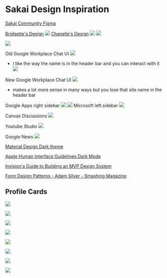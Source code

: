 # Sakai Design Inspiration

[Sakai Community Figma](https://www.figma.com/files/team/959143738433153746/Sakai?fuid=959143257870176544)

[Bridgette's Design](https://app.zeplin.io/project/5e908a151a7bbd1f8f652225/dashboard?sid=5ec6c9a20aa7f22abc82c3c9)
![](Screenshot%20from%202021-03-31%2010-44-28.png)
[Chanelle's Design](https://sakailms.invisionapp.com/)
![](Screenshot%20from%202021-03-31%2010-43-37.png)
![](chanelle-sakai-assignments.png)

![](sakai-lessons-ng.png)

Old Google Workplace Chat UI
![](Screenshot%20from%202021-03-31%2010-02-00.png)

- I like the way the name is in the header bar and you can interact with it
![](Screenshot%20from%202021-03-31%2010-27-48.png)

New Google Workplace Chat UI
![](Old%20and%20new%20Chat%20on%20the%20web.jpeg)

- makes a lot more sense in many ways but you lose that site name in the header bar

Google Apps right sidebar
![](Screenshot%20from%202021-03-31%2010-41-43.png)
![](Screenshot%20from%202021-03-31%2010-32-03.png)
Microsoft left sidebar
![](Outlook-for-the-web-new-sidebar.png)

Canvas Discussions
![](Screenshot%20from%202021-03-31%2010-45-58.png)

Youtube Studio
![](Screenshot_20210331_104808.png)

Google News
![](Screenshot_20210331_105030.png)

[Material Design Dark theme](https://material.io/design/color/dark-theme.html)

[Apple Human Interface Guidelines Dark Mode](https://developer.apple.com/design/human-interface-guidelines/macos/visual-design/dark-mode/)

[Invision's Guide to Building an MVP Design System](https://drive.google.com/file/d/1r1wRj6TcQFL5c37a6Tb0BQQ1kMN_5wJV/view?usp=sharing)

[Form Design Patterns - Adam Silver - Smashing Magazine](https://www.sitepoint.com/premium/books/form-design-patterns/read/1)

## Profile Cards

![](profilecard-github.png)

![](profilecard-google.png)

![](profilecard-outlook.png)

![](profilecard-reddit.png)

![](profilecard-slack.png)

![](profilecard-slack2.png)

![](profilecard-docs.png)

![](profilecard-teams.png)
